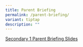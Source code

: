 ```yaml
---
title: Parent Briefing
permalink: /parent-briefing/
variant: tiptap
description: ""
---
```

<p><a href="/files/2025_S1_Parent_Engagement.pdf" rel="noopener nofollow" target="_blank">Secondary 1 Parent Briefing Slides</a>
</p>